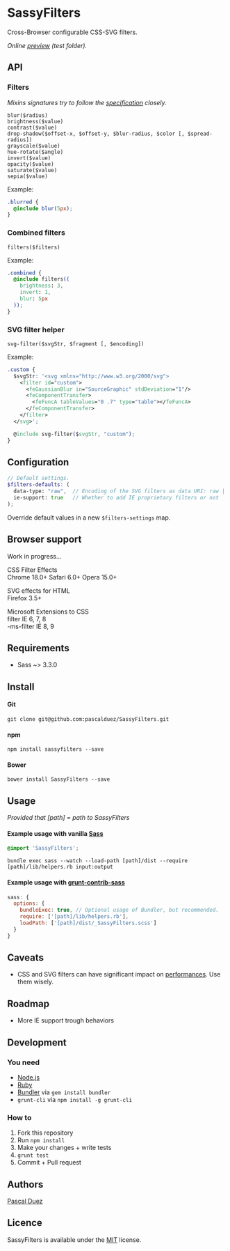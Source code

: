 # SassyFilters

Cross-Browser configurable CSS-SVG filters.  

*Online [preview](http://pascalduez.github.io/SassyFilters) (test folder).*  



## API

### Filters

*Mixins signatures try to follow the [specification](https://dvcs.w3.org/hg/FXTF/raw-file/tip/filters/Overview.html#FilterProperty) closely.*

`blur($radius)`  
`brightness($value)`  
`contrast($value)`  
`drop-shadow($offset-x, $offset-y, $blur-radius, $color [, $spread-radius])`  
`grayscale($value)`  
`hue-rotate($angle)`  
`invert($value)`  
`opacity($value)`  
`saturate($value)`  
`sepia($value)`  

Example:
```css
.blurred {
  @include blur(5px);
}
```

### Combined filters

`filters($filters)`

Example:
```css
.combined {
  @include filters((
    brightness: 3,
    invert: 1,
    blur: 5px
  ));
}
```

### SVG filter helper

`svg-filter($svgStr, $fragment [, $encoding])`

Example:
```css
.custom {
  $svgStr: '<svg xmlns="http://www.w3.org/2000/svg">
    <filter id="custom">
      <feGaussianBlur in="SourceGraphic" stdDeviation="1"/>
      <feComponentTransfer>
        <feFuncA tableValues="0 .7" type="table"></feFuncA>
      </feComponentTransfer>
    </filter>
  </svg>';

  @include svg-filter($svgStr, "custom");
}
```


## Configuration

```scss
// Default settings.
$filters-defaults: (
  data-type: "raw",  // Encoding of the SVG filters as data URI: raw | escaped | base64
  ie-support: true   // Whether to add IE proprietary filters or not
);
```
Override default values in a new `$filters-settings` map.



## Browser support

Work in progress...

CSS Filter Effects  
Chrome 18.0+ Safari 6.0+ Opera 15.0+  

SVG effects for HTML  
Firefox 3.5+  

Microsoft Extensions to CSS  
filter IE 6, 7, 8  
-ms-filter IE 8, 9  



## Requirements

* Sass ~> 3.3.0



## Install

#### Git

```
git clone git@github.com:pascalduez/SassyFilters.git
```

#### npm

```
npm install sassyfilters --save
```

#### Bower

```
bower install SassyFilters --save
```


## Usage

*Provided that [path] = path to SassyFilters*

#### Example usage with vanilla [Sass](http://sass-lang.com/documentation/file.SASS_REFERENCE.html#using_sass)
```css
@import 'SassyFilters';
```
```
bundle exec sass --watch --load-path [path]/dist --require [path]/lib/helpers.rb input:output
```

#### Example usage with [grunt-contrib-sass](https://github.com/gruntjs/grunt-contrib-sass)

```js
sass: {
  options: {
    bundleExec: true, // Optional usage of Bundler, but recommended.
    require: ['[path]/lib/helpers.rb'],
    loadPath: ['[path]/dist/_SassyFilters.scss']
  }
}
```



## Caveats

* CSS and SVG filters can have significant impact on [performances](http://www.html5rocks.com/en/tutorials/filters/understanding-css/#toc-performance).
Use them wisely.



## Roadmap

* More IE support trough behaviors



## Development

### You need

* [Node.js](http://nodejs.org)
* [Ruby](https://www.ruby-lang.org)
* [Bundler](http://bundler.io) via `gem install bundler`
* `grunt-cli` via `npm install -g grunt-cli`

### How to

  1. Fork this repository
  2. Run `npm install`
  3. Make your changes + write tests
  4. `grunt test`
  5. Commit + Pull request



## Authors

[Pascal Duez](http://pascalduez.me)



## Licence

SassyFilters is available under the [MIT](http://opensource.org/licenses/MIT) license.
